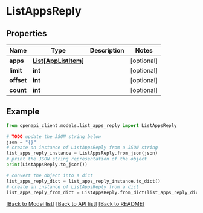 # ListAppsReply


## Properties

Name | Type | Description | Notes
------------ | ------------- | ------------- | -------------
**apps** | [**List[AppListItem]**](AppListItem.md) |  | [optional] 
**limit** | **int** |  | [optional] 
**offset** | **int** |  | [optional] 
**count** | **int** |  | [optional] 

## Example

```python
from openapi_client.models.list_apps_reply import ListAppsReply

# TODO update the JSON string below
json = "{}"
# create an instance of ListAppsReply from a JSON string
list_apps_reply_instance = ListAppsReply.from_json(json)
# print the JSON string representation of the object
print(ListAppsReply.to_json())

# convert the object into a dict
list_apps_reply_dict = list_apps_reply_instance.to_dict()
# create an instance of ListAppsReply from a dict
list_apps_reply_from_dict = ListAppsReply.from_dict(list_apps_reply_dict)
```
[[Back to Model list]](../README.md#documentation-for-models) [[Back to API list]](../README.md#documentation-for-api-endpoints) [[Back to README]](../README.md)


